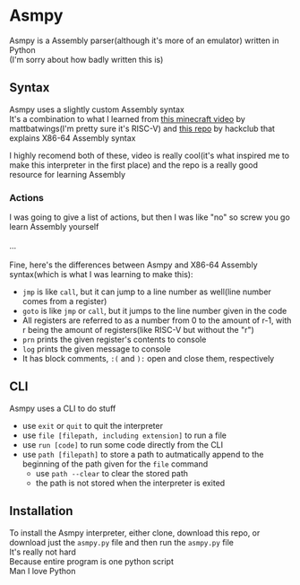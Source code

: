# Asmpy
Asmpy is a Assembly parser(although it's more of an emulator) written in Python<br>
(I'm sorry about how badly written this is)

## Syntax
Asmpy uses a slightly custom Assembly syntax<br>
It's a combination to what I learned from [this minecraft video](https://youtu.be/CW9N6kGbu2I?si=xz2PuppXG7cxwaIb) by mattbatwings(I'm pretty sure it's RISC-V) and [this repo](https://github.com/hackclub/some-assembly-required) by hackclub that explains X86-64 Assembly syntax

I highly recomend both of these, video is really cool(it's what inspired me to make this interpreter in the first place) and the repo is a really good resource for learning Assembly
<!--`destreg` and `reg[number]` are always a index that starts at 0-->

### Actions
I was going to give a list of actions, but then I was like "no" so screw you go learn Assembly<!--[learn Assembly](https://github.com/hackclub/some-assembly-required)--> yourself<br><br>
...<br><br>
Fine, here's the differences between Asmpy and X86-64 Assembly syntax(which is what I was learning to make this):<br>
* `jmp` is like `call`, but it can jump to a line number as well(line number comes from a register)
* `goto` is like `jmp` or `call`, but it jumps to the line number given in the code
* All registers are referred to as a number from 0 to the amount of r-1, with r being the amount of registers(like RISC-V but without the "r")
* `prn` prints the given register's contents to console
* `log` prints the given message to console
* It has block comments, `:(` and `):` open and close them, respectively

<!--* `add [destreg] [reg1] [reg2]`: reads from reg1 and reg2, adds them together, then sets destrest to the result
* `sub [destreg] [reg1] [reg2]`: reads from reg1 and reg2, subtracts them, then sets destrest to the result
* `and [destreg] [reg1] [reg2]`: reads from reg1 and reg2, compares them with bitwise and, then sets destrest to the result
* `orr [destreg] [reg1] [reg2]`: reads from reg1 and reg2, compares them with bitwise or, then sets destrest to the result
* `nor [destreg] [reg1] [reg2]`: 
* `inc [destreg] [reg1]`: 
* `dec [destreg] [reg1]`: 
* `mov [destreg] [number]`: loads the 
* `jmp`: 
* `prn`: 
* `log`: 
* `call`: 
* `ret`: -->

## CLI
Asmpy uses a CLI to do stuff
* use `exit` or `quit` to quit the interpreter
* use `file [filepath, including extension]` to run a file
* use `run [code]` to run some code directly from the CLI
* use `path [filepath]` to store a path to autmatically append to the beginning of the path given for the `file` command
    * use `path --clear` to clear the stored path
    * the path is not stored when the interpreter is exited


## Installation
To install the Asmpy interpreter, either clone, download this repo, or download just the `asmpy.py` file and then run the `asmpy.py` file<br>
It's really not hard<br>
Because entire program is one python script<br>
Man I love Python